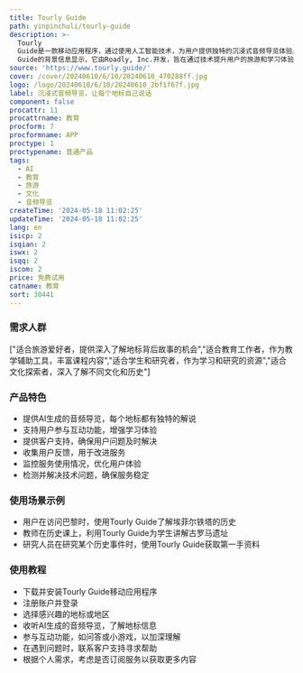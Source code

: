 ```yaml
---
title: Tourly Guide
path: yinpinchuli/tourly-guide
description: >-
  Tourly
  Guide是一款移动应用程序，通过使用人工智能技术，为用户提供独特的沉浸式音频导览体验。它允许用户在探索地标时，通过AI生成的音频指南获得深入的了解和教育。该产品的主要优点包括个性化的导览内容、用户友好的界面设计以及对教育和文化探索的重视。Tourly
  Guide的背景信息显示，它由Roadly, Inc.开发，旨在通过技术提升用户的旅游和学习体验。
source: 'https://www.tourly.guide/'
cover: /cover/20240610/6/10/20240610_470288ff.jpg
logo: /logo/20240610/6/10/20240610_2bf1f67f.jpg
label: 沉浸式音频导览，让每个地标自己说话
component: false
procattr: 11
procattrname: 教育
procform: 7
procformname: APP
proctype: 1
proctypename: 普通产品
tags:
  - AI
  - 教育
  - 旅游
  - 文化
  - 音频导览
createTime: '2024-05-18 11:02:25'
updateTime: '2024-05-18 11:02:25'
lang: en
isicp: 2
isqian: 2
iswx: 2
isqq: 2
iscom: 2
price: 免费试用
catname: 教育
sort: 30441
---
```




### 需求人群
["适合旅游爱好者，提供深入了解地标背后故事的机会","适合教育工作者，作为教学辅助工具，丰富课程内容","适合学生和研究者，作为学习和研究的资源","适合文化探索者，深入了解不同文化和历史"]

### 产品特色
* 提供AI生成的音频导览，每个地标都有独特的解说
* 支持用户参与互动功能，增强学习体验
* 提供客户支持，确保用户问题及时解决
* 收集用户反馈，用于改进服务
* 监控服务使用情况，优化用户体验
* 检测并解决技术问题，确保服务稳定

### 使用场景示例
* 用户在访问巴黎时，使用Tourly Guide了解埃菲尔铁塔的历史
* 教师在历史课上，利用Tourly Guide为学生讲解古罗马遗址
* 研究人员在研究某个历史事件时，使用Tourly Guide获取第一手资料

### 使用教程
* 下载并安装Tourly Guide移动应用程序
* 注册账户并登录
* 选择感兴趣的地标或地区
* 收听AI生成的音频导览，了解地标信息
* 参与互动功能，如问答或小游戏，以加深理解
* 在遇到问题时，联系客户支持寻求帮助
* 根据个人需求，考虑是否订阅服务以获取更多内容

  
